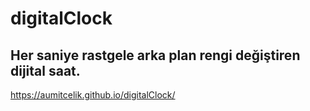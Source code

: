 # digitalClock
## Her saniye rastgele arka plan rengi değiştiren dijital saat.

https://aumitcelik.github.io/digitalClock/